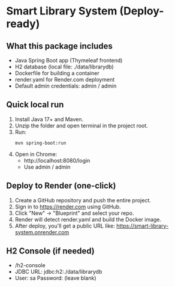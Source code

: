 # Smart Library System (Deploy-ready)

## What this package includes
- Java Spring Boot app (Thymeleaf frontend)
- H2 database (local file: ./data/librarydb)
- Dockerfile for building a container
- render.yaml for Render.com deployment
- Default admin credentials: admin / admin

## Quick local run
1. Install Java 17+ and Maven.
2. Unzip the folder and open terminal in the project root.
3. Run:
   ```
   mvn spring-boot:run
   ```
4. Open in Chrome:
   - http://localhost:8080/login
   - Use admin / admin

## Deploy to Render (one-click)
1. Create a GitHub repository and push the entire project.
2. Sign in to https://render.com using GitHub.
3. Click "New" → "Blueprint" and select your repo.
4. Render will detect render.yaml and build the Docker image.
5. After deploy, you'll get a public URL like:
   https://smart-library-system.onrender.com

## H2 Console (if needed)
- <app-url>/h2-console
- JDBC URL: jdbc:h2:./data/librarydb
- User: sa  Password: (leave blank)
